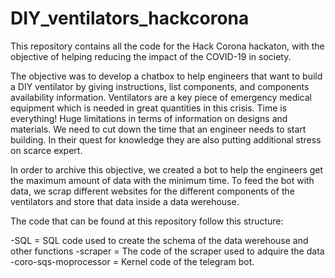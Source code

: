 # DIY_ventilators_hackcorona

This repository contains all the code for the Hack Corona hackaton, with the objective of helping reducing the impact of the COVID-19 in society.

The objective  was to develop a chatbox to help engineers that want to build a DIY ventilator by giving instructions, list components, and components availability information. Ventilators are a key piece of emergency medical equipment which is needed in great quantities in this crisis. Time is everything! Huge limitations in terms of information on designs and materials. We need to cut down the time that an engineer needs to start building. In their quest for knowledge they are also putting additional stress on scarce expert.


In order to archive this objective, we created a bot to help the engineers get the maximum amount of data with the minimum time. To feed the bot with data, we scrap different websites for the different components of the ventilators and store that data inside a data werehouse.

The code that can be found at this repository follow this structure:

-SQL = SQL code used to create the schema of the data werehouse and other functions
-scraper = The code of the scraper used to adquire the data
-coro-sqs-moprocessor = Kernel code of the telegram bot.


